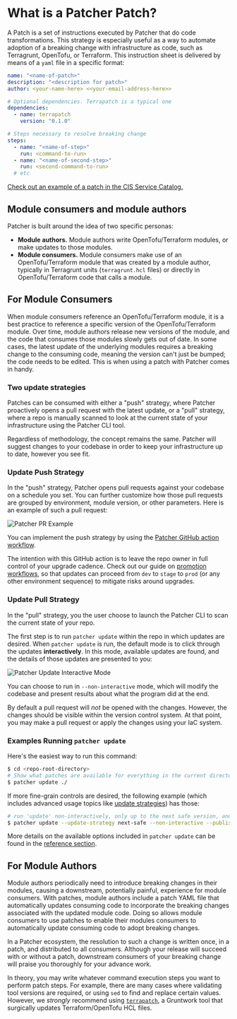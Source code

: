 # What is a Patcher Patch?

A Patch is a set of instructions executed by Patcher that do code transformations.
This strategy is especially useful as a way to automate adoption of a breaking change with infrastructure as code, such as Terragrunt, OpenTofu, or Terraform.
This instruction sheet is delivered by means of a `yaml` file in a specific format:

```yaml title=".patcher/patches/v1.0.0/my-patch/patch.yaml"
name: "<name-of-patch>"
description: "<description for patch>"
author: <your-name-here> <<your-email-address-here>>

# Optional dependencies. Terrapatch is a typical one
dependencies:
  - name: terrapatch
    version: "0.1.0"

# Steps necessary to resolve breaking change
steps:
  - name: "<name-of-step>"
    run: <command-to-run>
  - name: "<name-of-second-step>"
    run: <second-command-to-run>
  # etc
```

[Check out an example of a patch in the CIS Service Catalog.](https://github.com/gruntwork-io/terraform-aws-service-catalog/blob/c3d5ede211fc3230a7d493ceea43622b337ee88a/.patcher/patches/v0.96.4/switch-to-cis-rds-module/patch.yaml)

## Module consumers and module authors

Patcher is built around the idea of two specific personas:

- **Module authors.** Module authors write OpenTofu/Terraform modules, or make updates to those modules.
- **Module consumers.** Module consumers make use of an OpenTofu/Terraform module that was created by a module author, typically in Terragrunt units (`terragrunt.hcl` files) or directly in OpenTofu/Terraform code that calls a module.

## For Module Consumers

When module consumers reference an OpenTofu/Terraform module, it is a best practice to reference a specific version of the OpenTofu/Terraform module.
Over time, module authors release new versions of the module, and the code that consumes those modules slowly gets out of date.
In some cases, the latest update of the underlying modules requires a breaking change to the consuming code, meaning the version can't just be bumped; the code needs to be edited.
This is when using a patch with Patcher comes in handy.

### Two update strategies

Patches can be consumed with either a "push" strategy, where Patcher proactively opens a pull request with the latest update, or a "pull" strategy, where a repo is manually scanned to look at the current state of your infrastructure using the Patcher CLI tool.

Regardless of methodology, the concept remains the same.
Patcher will suggest changes to your codebase in order to keep your infrastructure up to date, however you see fit.

### Update Push Strategy

In the "push" strategy, Patcher opens pull requests against your codebase on a schedule you set. You can further customize how those pull requests are grouped by environment, module version, or other parameters. Here is an example of such a pull request:

![Patcher PR Example](/img/patcher/pr-example.png)

You can implement the push strategy by using the [Patcher GitHub action workflow](https://github.com/gruntwork-io/patcher-action).

The intention with this GitHub action is to leave the repo owner in full control of your upgrade cadence. Check out our guide on [promotion workflows](/2.0/docs/patcher/guides/promotion-workflows), so that updates can proceed from `dev` to `stage` to `prod` (or any other environment sequence) to mitigate risks around upgrades.

### Update Pull Strategy

In the "pull" strategy, you the user choose to launch the Patcher CLI to scan the current state of your repo.

The first step is to run `patcher update` within the repo in which updates are desired.
When `patcher update` is run, the default mode is to click through the updates **interactively**.
In this mode, available updates are found, and the details of those updates are presented to you:

![Patcher Update Interactive Mode](/img/patcher/interactive-update.png)

You can choose to run in `--non-interactive` mode, which will modify the codebase and present results about what the program did at the end.

By default a pull request will _not_ be opened with the changes.
However, the changes should be visible within the version control system. At that point, you may make a pull request or apply the changes using your IaC system.

### Examples Running `patcher update`

Here's the easiest way to run this command:

```bash
$ cd <repo-root-directory>
# Show what patches are available for everything in the current directory and all it's children
$ patcher update ./
```

If more fine-grain controls are desired, the following example (which includes advanced usage topics like [update strategies](/2.0/docs/patcher/concepts/update-strategies.md)) has those:

```bash
# run 'update' non-interactively, only up to the next safe version, and publish a PR with the changes
$ patcher update --update-strategy next-safe --non-interactive --publish --pr-branch grunty/update-via-patcher --pr-title "[Patcher] Update All Dependencies to Next Safe"
```

More details on the available options included in `patcher update` can be found in the [reference section](/2.0/reference/patcher/index.md#update).

## For Module Authors

Module authors periodically need to introduce breaking changes in their modules, causing a downstream, potentially painful, experience for module consumers.
With patches, module authors include a patch YAML file that automatically updates consuming code to incorporate the breaking changes associated with the updated module code.
Doing so allows module consumers to use patches to enable their modules consumers to automatically update consuming code to adopt breaking changes.

In a Patcher ecosystem, the resolution to such a change is written once, in a patch, and distributed to all consumers.
Although your release will succeed with or without a patch, downstream consumers of your breaking change will praise you thoroughly for your advance work.

In theory, you may write whatever command execution steps you want to perform patch steps.
For example, there are many cases where validating tool versions are required, or using `sed` to find and replace certain values.
However, we _strongly_ recommend using [`terrapatch`](https://github.com/gruntwork-io/terrapatch), a Gruntwork tool that surgically updates Terraform/OpenTofu HCL files.
